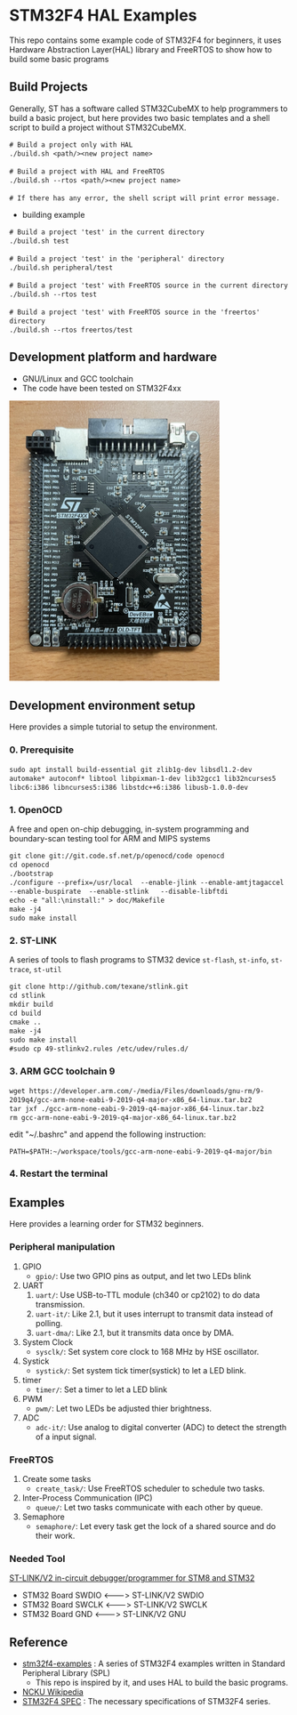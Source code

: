 # STM32F4 HAL Examples

This repo contains some example code of STM32F4 for beginners, it uses Hardware Abstraction Layer(HAL) library and FreeRTOS to show how to build some basic programs

## Build Projects
Generally, ST has a software called STM32CubeMX to help programmers to build a basic project, but here provides two basic templates and a shell script to build a project without STM32CubeMX.

```shell
# Build a project only with HAL
./build.sh <path/><new project name>

# Build a project with HAL and FreeRTOS
./build.sh --rtos <path/><new project name>

# If there has any error, the shell script will print error message.
```

* building example
```
# Build a project 'test' in the current directory
./build.sh test

# Build a project 'test' in the 'peripheral' directory
./build.sh peripheral/test

# Build a project 'test' with FreeRTOS source in the current directory
./build.sh --rtos test

# Build a project 'test' with FreeRTOS source in the 'freertos' directory
./build.sh --rtos freertos/test
```

## Development platform and hardware
* GNU/Linux and GCC toolchain
* The code have been tested on STM32F4xx

<img src="stm32f4xx.jpg" height="504" width="378"/>

## Development environment setup

Here provides a simple tutorial to setup the environment.

### 0. Prerequisite
```
sudo apt install build-essential git zlib1g-dev libsdl1.2-dev automake* autoconf* libtool libpixman-1-dev lib32gcc1 lib32ncurses5 libc6:i386 libncurses5:i386 libstdc++6:i386 libusb-1.0.0-dev
```

### 1. OpenOCD
A free and open on-chip debugging, in-system programming and boundary-scan testing tool for ARM and MIPS systems

```
git clone git://git.code.sf.net/p/openocd/code openocd
cd openocd
./bootstrap
./configure --prefix=/usr/local  --enable-jlink --enable-amtjtagaccel --enable-buspirate  --enable-stlink   --disable-libftdi
echo -e "all:\ninstall:" > doc/Makefile
make -j4
sudo make install
```

### 2. ST-LINK
A series of tools to flash programs to STM32 device
```st-flash```, ```st-info```, ```st-trace```, ```st-util```

```
git clone http://github.com/texane/stlink.git
cd stlink
mkdir build
cd build
cmake ..
make -j4
sudo make install
#sudo cp 49-stlinkv2.rules /etc/udev/rules.d/
```

### 3. ARM GCC toolchain 9
```
wget https://developer.arm.com/-/media/Files/downloads/gnu-rm/9-2019q4/gcc-arm-none-eabi-9-2019-q4-major-x86_64-linux.tar.bz2
tar jxf ./gcc-arm-none-eabi-9-2019-q4-major-x86_64-linux.tar.bz2
rm gcc-arm-none-eabi-9-2019-q4-major-x86_64-linux.tar.bz2
```

edit "~/.bashrc" and append the following instruction:

```
PATH=$PATH:~/workspace/tools/gcc-arm-none-eabi-9-2019-q4-major/bin
```

### 4. Restart the terminal

## Examples
Here provides a learning order for STM32 beginners.

### Peripheral manipulation
1. GPIO 
	* ```gpio/```: Use two GPIO pins as output, and let two LEDs blink
2. UART
	1. ```uart/```: Use USB-to-TTL module (ch340 or cp2102) to do data transmission.
	2. ```uart-it/```: Like 2.1, but it uses interrupt to transmit data instead of polling.
	3. ```uart-dma/```: Like 2.1, but it transmits data once by DMA.
3. System Clock
	* ```sysclk/```: Set system core clock to 168 MHz by HSE oscillator.
4. Systick
	* ```systick/```: Set system tick timer(systick) to let a LED blink.
5. timer
	* ```timer/```: Set a timer to let a LED blink
6. PWM
	* ```pwm/```: Let two LEDs be adjusted thier brightness.
7. ADC
	* ```adc-it/```: Use analog to digital converter (ADC) to detect the strength of a input signal.

### FreeRTOS
1. Create some tasks
	* ```create_task/```: Use FreeRTOS scheduler to schedule two tasks.
2. Inter-Process Communication (IPC)
	* ```queue/```: Let two tasks communicate with each other by queue.
3. Semaphore
	* ```semaphore/```: Let every task get the lock of a shared source and do their work.

### Needed Tool
[ST-LINK/V2 in-circuit debugger/programmer for STM8 and STM32](https://www.mouser.tw/ProductDetail/Adafruit/2548?qs=SElPoaY2y5K%252BwHNUAvyTvg%3D%3D)
* STM32 Board SWDIO <---> ST-LINK/V2 SWDIO
* STM32 Board SWCLK <---> ST-LINK/V2 SWCLK
* STM32 Board GND <---> ST-LINK/V2 GNU

## Reference
* [stm32f4-examples](https://github.com/shengwen-tw/stm32f4-examples) : A series of STM32F4 examples written in Standard Peripheral Library (SPL)
	* This repo is inspired by it, and uses HAL to build the basic programs.
* [NCKU Wikipedia](http://wiki.csie.ncku.edu.tw/embedded/Lab25)
* [STM32F4 SPEC](spec/) : The necessary specifications of STM32F4 series.
